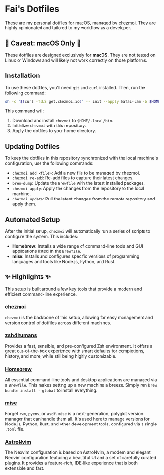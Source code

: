 # Fai's Dotfiles

These are my personal dotfiles for macOS, managed by [chezmoi](https://chezmoi.io). They are highly opinionated and tailored to my workflow as a developer.

## 🚨 Caveat: macOS Only 🚨

These dotfiles are designed exclusively for **macOS**. They are not tested on Linux or Windows and will likely not work correctly on those platforms.

## Installation

To use these dotfiles, you'll need `git` and `curl` installed. Then, run the following command:

```sh
sh -c "$(curl -fsLS get.chezmoi.io)" -- init --apply kafai-lam -b $HOME/.local/bin
```

This command will:

1. Download and install `chezmoi` to `$HOME/.local/bin`.
2. Initialize `chezmoi` with this repository.
3. Apply the dotfiles to your home directory.

## Updating Dotfiles

To keep the dotfiles in this repository synchronized with the local machine's configuration, use the following commands:

- `chezmoi add <file>`: Add a new file to be managed by chezmoi.
- `chezmoi re-add`: Re-add files to capture their latest changes.
- `brew-dump`: Update the `Brewfile` with the latest installed packages.
- `chezmoi apply`: Apply the changes from the repository to the local machine.
- `chezmoi update`: Pull the latest changes from the remote repository and apply them.

## Automated Setup

After the initial setup, `chezmoi` will automatically run a series of scripts to configure the system. This includes:

- **Homebrew**: Installs a wide range of command-line tools and GUI applications listed in the `Brewfile`.
- **mise**: Installs and configures specific versions of programming languages and tools like Node.js, Python, and Rust.

## ✨ Highlights ✨

This setup is built around a few key tools that provide a modern and efficient command-line experience.

### [chezmoi](https://chezmoi.io)

`chezmoi` is the backbone of this setup, allowing for easy management and version control of dotfiles across different machines.

### [zsh4humans](https://github.com/romkatv/zsh4humans)

Provides a fast, sensible, and pre-configured Zsh environment. It offers a great out-of-the-box experience with smart defaults for completions, history, and more, while still being highly customizable.

### [Homebrew](https://brew.sh)

All essential command-line tools and desktop applications are managed via a `Brewfile`. This makes setting up a new machine a breeze. Simply run `brew bundle install --global` to install everything.

### [mise](https://mise.jdx.dev/)

Forget `nvm`, `pyenv`, or `asdf`. `mise` is a next-generation, polyglot version manager that can handle them all. It's used here to manage versions for Node.js, Python, Rust, and other development tools, configured via a single `.toml` file.

### [AstroNvim](https://docs.astronvim.com/)

The Neovim configuration is based on AstroNvim, a modern and elegant Neovim configuration featuring a beautiful UI and a set of carefully curated plugins. It provides a feature-rich, IDE-like experience that is both extensible and fast.
